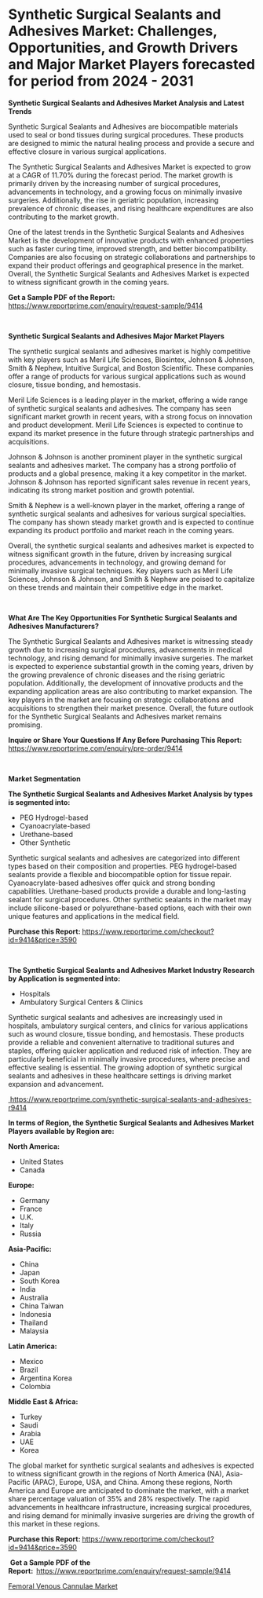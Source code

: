 <p><h1>Synthetic Surgical Sealants and Adhesives Market: Challenges, Opportunities, and Growth Drivers and Major Market Players forecasted for period from 2024 - 2031</h1></p><p><strong>Synthetic Surgical Sealants and Adhesives Market Analysis and Latest Trends</strong></p>
<p><p>Synthetic Surgical Sealants and Adhesives are biocompatible materials used to seal or bond tissues during surgical procedures. These products are designed to mimic the natural healing process and provide a secure and effective closure in various surgical applications.</p><p>The Synthetic Surgical Sealants and Adhesives Market is expected to grow at a CAGR of 11.70% during the forecast period. The market growth is primarily driven by the increasing number of surgical procedures, advancements in technology, and a growing focus on minimally invasive surgeries. Additionally, the rise in geriatric population, increasing prevalence of chronic diseases, and rising healthcare expenditures are also contributing to the market growth.</p><p>One of the latest trends in the Synthetic Surgical Sealants and Adhesives Market is the development of innovative products with enhanced properties such as faster curing time, improved strength, and better biocompatibility. Companies are also focusing on strategic collaborations and partnerships to expand their product offerings and geographical presence in the market. Overall, the Synthetic Surgical Sealants and Adhesives Market is expected to witness significant growth in the coming years.</p></p>
<p><strong>Get a Sample PDF of the Report:&nbsp;</strong> <a href="https://www.reportprime.com/enquiry/request-sample/9414">https://www.reportprime.com/enquiry/request-sample/9414</a></p>
<p>&nbsp;</p>
<p><strong>Synthetic Surgical Sealants and Adhesives Major Market Players</strong></p>
<p><p>The synthetic surgical sealants and adhesives market is highly competitive with key players such as Meril Life Sciences, Biosintex, Johnson & Johnson, Smith & Nephew, Intuitive Surgical, and Boston Scientific. These companies offer a range of products for various surgical applications such as wound closure, tissue bonding, and hemostasis.</p><p>Meril Life Sciences is a leading player in the market, offering a wide range of synthetic surgical sealants and adhesives. The company has seen significant market growth in recent years, with a strong focus on innovation and product development. Meril Life Sciences is expected to continue to expand its market presence in the future through strategic partnerships and acquisitions.</p><p>Johnson & Johnson is another prominent player in the synthetic surgical sealants and adhesives market. The company has a strong portfolio of products and a global presence, making it a key competitor in the market. Johnson & Johnson has reported significant sales revenue in recent years, indicating its strong market position and growth potential.</p><p>Smith & Nephew is a well-known player in the market, offering a range of synthetic surgical sealants and adhesives for various surgical specialties. The company has shown steady market growth and is expected to continue expanding its product portfolio and market reach in the coming years.</p><p>Overall, the synthetic surgical sealants and adhesives market is expected to witness significant growth in the future, driven by increasing surgical procedures, advancements in technology, and growing demand for minimally invasive surgical techniques. Key players such as Meril Life Sciences, Johnson & Johnson, and Smith & Nephew are poised to capitalize on these trends and maintain their competitive edge in the market.</p></p>
<p>&nbsp;</p>
<p><strong>What Are The Key Opportunities For Synthetic Surgical Sealants and Adhesives Manufacturers?</strong></p>
<p><p>The Synthetic Surgical Sealants and Adhesives market is witnessing steady growth due to increasing surgical procedures, advancements in medical technology, and rising demand for minimally invasive surgeries. The market is expected to experience substantial growth in the coming years, driven by the growing prevalence of chronic diseases and the rising geriatric population. Additionally, the development of innovative products and the expanding application areas are also contributing to market expansion. The key players in the market are focusing on strategic collaborations and acquisitions to strengthen their market presence. Overall, the future outlook for the Synthetic Surgical Sealants and Adhesives market remains promising.</p></p>
<p><strong>Inquire or Share Your Questions If Any Before Purchasing This Report:</strong> <a href="https://www.reportprime.com/enquiry/pre-order/9414">https://www.reportprime.com/enquiry/pre-order/9414</a></p>
<p>&nbsp;</p>
<p><strong>Market Segmentation</strong></p>
<p><strong>The Synthetic Surgical Sealants and Adhesives Market Analysis by types is segmented into:</strong></p>
<p><ul><li>PEG Hydrogel-based</li><li>Cyanoacrylate-based</li><li>Urethane-based</li><li>Other Synthetic</li></ul></p>
<p><p>Synthetic surgical sealants and adhesives are categorized into different types based on their composition and properties. PEG hydrogel-based sealants provide a flexible and biocompatible option for tissue repair. Cyanoacrylate-based adhesives offer quick and strong bonding capabilities. Urethane-based products provide a durable and long-lasting sealant for surgical procedures. Other synthetic sealants in the market may include silicone-based or polyurethane-based options, each with their own unique features and applications in the medical field.</p></p>
<p><strong>Purchase this Report:&nbsp;</strong><a href="https://www.reportprime.com/checkout?id=9414&price=3590">https://www.reportprime.com/checkout?id=9414&price=3590</a></p>
<p>&nbsp;</p>
<p><strong>The Synthetic Surgical Sealants and Adhesives Market Industry Research by Application is segmented into:</strong></p>
<p><ul><li>Hospitals</li><li>Ambulatory Surgical Centers & Clinics</li></ul></p>
<p><p>Synthetic surgical sealants and adhesives are increasingly used in hospitals, ambulatory surgical centers, and clinics for various applications such as wound closure, tissue bonding, and hemostasis. These products provide a reliable and convenient alternative to traditional sutures and staples, offering quicker application and reduced risk of infection. They are particularly beneficial in minimally invasive procedures, where precise and effective sealing is essential. The growing adoption of synthetic surgical sealants and adhesives in these healthcare settings is driving market expansion and advancement.</p></p>
<p><a href="https://www.reportprime.com/synthetic-surgical-sealants-and-adhesives-r9414">&nbsp;https://www.reportprime.com/synthetic-surgical-sealants-and-adhesives-r9414</a></p>
<p><strong>In terms of Region, the Synthetic Surgical Sealants and Adhesives Market Players available by Region are:</strong></p>
<p>
    <p> <strong> North America: </strong>
        <ul>
            <li>United States</li>
            <li>Canada</li>
        </ul>
        </p> 
    <p> <strong> Europe: </strong>
        <ul>
            <li>Germany</li>
            <li>France</li>
            <li>U.K.</li>
            <li>Italy</li>
            <li>Russia</li>
        </ul>
        </p> 
    <p> <strong> Asia-Pacific: </strong>
        <ul>
            <li>China</li>
            <li>Japan</li>
            <li>South Korea</li>
            <li>India</li>
            <li>Australia</li>
            <li>China Taiwan</li>
            <li>Indonesia</li>
            <li>Thailand</li>
            <li>Malaysia</li>
        </ul>
        </p> 
    <p> <strong> Latin America: </strong>
        <ul>
            <li>Mexico</li>
            <li>Brazil</li>
            <li>Argentina Korea</li>
            <li>Colombia</li>
        </ul>
        </p> 
    <p> <strong> Middle East & Africa: </strong>
        <ul>
            <li>Turkey</li>
            <li>Saudi</li>
            <li>Arabia</li>
            <li>UAE</li>
            <li>Korea</li>
        </ul>
    </p>
    </p>
<p><p>The global market for synthetic surgical sealants and adhesives is expected to witness significant growth in the regions of North America (NA), Asia-Pacific (APAC), Europe, USA, and China. Among these regions, North America and Europe are anticipated to dominate the market, with a market share percentage valuation of 35% and 28% respectively. The rapid advancements in healthcare infrastructure, increasing surgical procedures, and rising demand for minimally invasive surgeries are driving the growth of this market in these regions.</p></p>
<p><strong>Purchase this Report: </strong><a href="https://www.reportprime.com/checkout?id=9414&price=3590">https://www.reportprime.com/checkout?id=9414&price=3590</a></p>
<p>&nbsp;<strong>Get a Sample PDF of the Report:&nbsp;&nbsp;</strong><a href="https://www.reportprime.com/enquiry/request-sample/9414">https://www.reportprime.com/enquiry/request-sample/9414</a></p>
<p><strong></strong></p>
<p><p><a href="https://github.com/pizolina/Market-Research-Report-List-4/blob/main/femoral-venous-cannulae-market.md">Femoral Venous Cannulae Market</a></p></p>